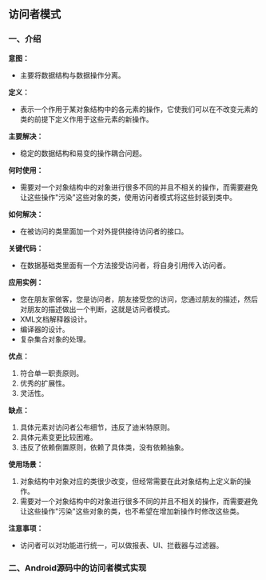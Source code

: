 ## 访问者模式

### 一、介绍

**意图：**

- 主要将数据结构与数据操作分离。

**定义：**

- 表示一个作用于某对象结构中的各元素的操作，它使我们可以在不改变元素的类的前提下定义作用于这些元素的新操作。

**主要解决：**

- 稳定的数据结构和易变的操作耦合问题。

**何时使用：**

- 需要对一个对象结构中的对象进行很多不同的并且不相关的操作，而需要避免让这些操作"污染"这些对象的类，使用访问者模式将这些封装到类中。

**如何解决：**

- 在被访问的类里面加一个对外提供接待访问者的接口。

**关键代码：**

- 在数据基础类里面有一个方法接受访问者，将自身引用传入访问者。

**应用实例：**

- 您在朋友家做客，您是访问者，朋友接受您的访问，您通过朋友的描述，然后对朋友的描述做出一个判断，这就是访问者模式。
- XML文档解释器设计。
- 编译器的设计。
- 复杂集合对象的处理。

**优点：** 

1. 符合单一职责原则。 
2. 优秀的扩展性。 
3. 灵活性。

**缺点：** 

1. 具体元素对访问者公布细节，违反了迪米特原则。 
2. 具体元素变更比较困难。 
3. 违反了依赖倒置原则，依赖了具体类，没有依赖抽象。

**使用场景：** 

1. 对象结构中对象对应的类很少改变，但经常需要在此对象结构上定义新的操作。 
2. 需要对一个对象结构中的对象进行很多不同的并且不相关的操作，而需要避免让这些操作"污染"这些对象的类，也不希望在增加新操作时修改这些类。

**注意事项：**

- 访问者可以对功能进行统一，可以做报表、UI、拦截器与过滤器。

### 二、Android源码中的访问者模式实现

